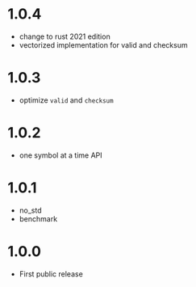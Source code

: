 # 1.0.4
- change to rust 2021 edition
- vectorized implementation for valid and checksum

# 1.0.3
- optimize `valid` and `checksum`

# 1.0.2
- one symbol at a time API

# 1.0.1
- no_std
- benchmark

# 1.0.0
- First public release
